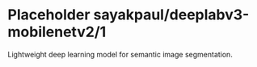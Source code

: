 # Placeholder sayakpaul/deeplabv3-mobilenetv2/1
Lightweight deep learning model for semantic image segmentation.

<!-- module-type: image-segmentation -->
<!-- task: image-segmentation -->
<!-- network-architecture: deeplab-mobilenetv2-coco-voc-trainval -->
<!-- dataset: pascal-voc-2012 -->
<!-- fine-tunable: false -->
<!-- language: en -->
<!-- license: Apache-2.0 -->
